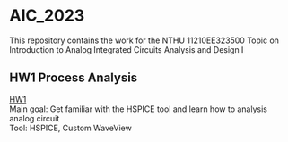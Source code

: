 # AIC_2023
This repository contains the work for the NTHU 11210EE323500 Topic on Introduction to Analog Integrated Circuits Analysis and Design I

## HW1 Process Analysis
[HW1](https://github.com/SamChang03/AIC_2023/tree/main/HW1)  
Main goal: Get familiar with the HSPICE tool and learn how to analysis analog circuit   
Tool: HSPICE, Custom WaveView
